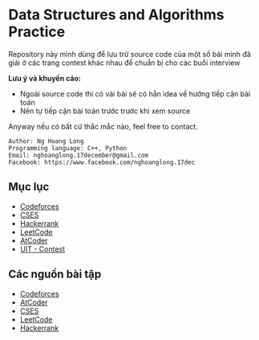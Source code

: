# Data Structures and Algorithms Practice
Repository này mình dùng để lưu trữ source code của một số bài mình đã giải ở các trang contest khác nhau để chuẩn bị cho các buổi interview

**Lưu ý và khuyến cáo:**
- Ngoài source code thì có vài bài sẽ có hẳn idea về hướng tiếp cận bài toán
- Nên tự tiếp cận bài toán trước trước khi xem source

Anyway nếu có bất cứ thắc mắc nào, feel free to contact.

```
Author: Ng Hoang Long
Programming language: C++, Python
Email: nghoanglong.17december@gmail.com
Facebook: https://www.facebook.com/nghoanglong.17dec
```

## Mục lục

- [Codeforces](https://github.com/nghoanglong/Competitive-Programming-Practice/tree/master/Codeforces)
- [CSES](https://github.com/nghoanglong/Competitive-Programming-Practice/tree/master/CSES)
- [Hackerrank](https://github.com/nghoanglong/Competitive-Programming-Practice/tree/master/Hackerrank)
- [LeetCode](https://github.com/nghoanglong/Competitive-Programming-Practice/tree/master/LeetCode)
- [AtCoder](https://github.com/nghoanglong/Competitive-Programming-Practice/tree/master/Atcoder)
- [UIT - Contest](https://github.com/nghoanglong/Competitive-Programming-Practice/tree/master/UIT-Contest)

## Các nguồn bài tập

  - [Codeforces](https://codeforces.com/)
  - [AtCoder](https://atcoder.jp/contests/)
  - [CSES](https://cses.fi/)
  - [LeetCode](https://leetcode.com/)
  - [Hackerrank](https://www.hackerrank.com/)
